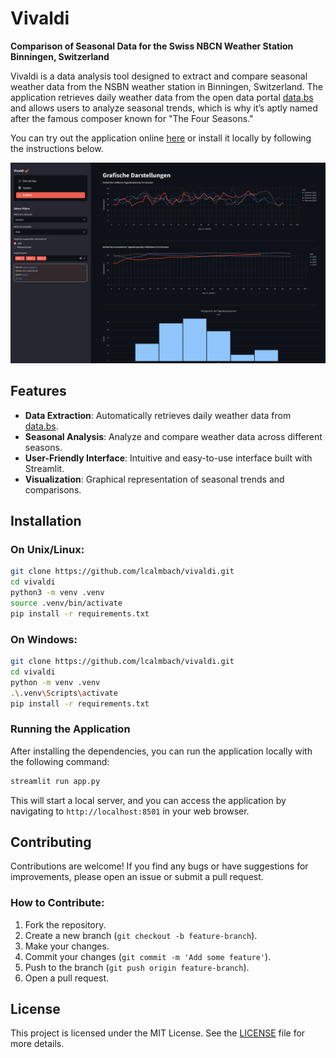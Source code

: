 # Vivaldi
**Comparison of Seasonal Data for the Swiss NBCN Weather Station Binningen, Switzerland**

Vivaldi is a data analysis tool designed to extract and compare seasonal weather data from the NSBN weather station in Binningen, Switzerland. The application retrieves daily weather data from the open data portal [data.bs](https://data.bs) and allows users to analyze seasonal trends, which is why it’s aptly named after the famous composer known for "The Four Seasons."

You can try out the application online [here](https://vivaldi.streamlit.app/) or install it locally by following the instructions below.

![Vivaldi Screenshot](./sreenshot.png)

## Features
- **Data Extraction**: Automatically retrieves daily weather data from [data.bs](https://data.bs).
- **Seasonal Analysis**: Analyze and compare weather data across different seasons.
- **User-Friendly Interface**: Intuitive and easy-to-use interface built with Streamlit.
- **Visualization**: Graphical representation of seasonal trends and comparisons.

## Installation

### On Unix/Linux:
```bash
git clone https://github.com/lcalmbach/vivaldi.git
cd vivaldi
python3 -m venv .venv
source .venv/bin/activate
pip install -r requirements.txt
```

### On Windows:
```bash
git clone https://github.com/lcalmbach/vivaldi.git
cd vivaldi
python -m venv .venv
.\.venv\Scripts\activate
pip install -r requirements.txt
```

### Running the Application
After installing the dependencies, you can run the application locally with the following command:

```bash
streamlit run app.py
```

This will start a local server, and you can access the application by navigating to `http://localhost:8501` in your web browser.

## Contributing
Contributions are welcome! If you find any bugs or have suggestions for improvements, please open an issue or submit a pull request.

### How to Contribute:
1. Fork the repository.
2. Create a new branch (`git checkout -b feature-branch`).
3. Make your changes.
4. Commit your changes (`git commit -m 'Add some feature'`).
5. Push to the branch (`git push origin feature-branch`).
6. Open a pull request.

## License
This project is licensed under the MIT License. See the [LICENSE](LICENSE) file for more details.

